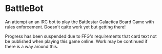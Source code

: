 BattleBot
=========

An attempt an an IRC bot to play the Battlestar Galactica Board Game with rules enforcement.  Doesn't quite work yet but getting there!

Progress has been suspended due to FFG's requirements that card text not be published when playing this game online.  Work may be continued if
there is a way around this.
